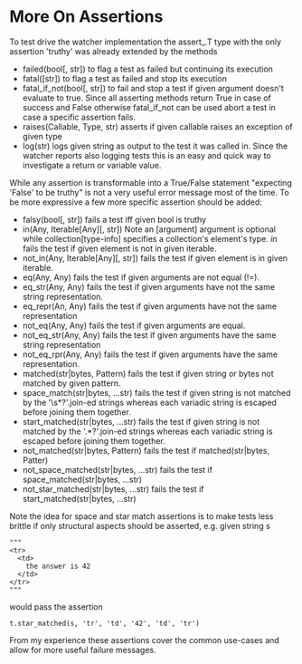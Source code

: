 # More On Assertions

To test drive the watcher implementation the assert_.T type with the
only assertion 'truthy' was already extended by the methods

- failed(bool[, str]) to flag a test as failed but continuing its 
  execution
- fatal([str]) to flag a test as failed and stop its execution
- fatal_if_not(bool[, str]) to fail and stop a test if given 
  argument doesn't evaluate to true.  Since all asserting methods
  return True in case of success and False otherwise fatal_if_not
  can be used abort a test in case a specific assertion fails.
- raises(Callable, Type, str) asserts if given callable raises an
  exception of given type
- log(str) logs given string as output to the test it was called
  in.  Since the watcher reports also logging tests this is an 
  easy and quick way to investigate a return or variable value.

While any assertion is transformable into a True/False statement
"expecting 'False' to be truthy" is not a very useful error message
most of the time.  To be more expressive a few more specific assertion
should be added:

- falsy(bool[, str]) fails a test iff given bool is truthy
- in(Any, Iterable[Any][, str]) Note an [argument] argument is 
  optional while collection[type-info] specifies a collection's
  element's type.  *in* fails the test if given element is not in
  given iterable.
- not_in(Any, Iterable[Any][, str]) fails the test if given element
  is in given iterable.
- eq(Any, Any) fails the test if given arguments are not equal (!=).
- eq_str(Any, Any) fails the test if given arguments have not the
  same string representation.
- eq_repr(An, Any) fails the test if given arguments have not the
  same representation
- not_eq(Any, Any) fails the test if given arguments are equal.
- not_eq_str(Any, Any) fails the test if given arguments have the
  same string representation
- not_eq_rpr(Any, Any) fails the test if given arguments have the
  same representation.
- matched(str|bytes, Pattern) fails the test if given string or 
  bytes not matched by given pattern.
- space_match(str|bytes, ...str) fails the test if given string is
  not matched by the '\s*?'.join-ed strings whereas each variadic
  string is escaped before joining them together.
- start_matched(str|bytes, ...str) fails the test if given string
  is not matched by the '.*?'.join-ed strings whereas each 
  variadic string is escaped before joining them together. 
- not_matched(str|bytes, Pattern) fails the test if
  matched(str|bytes, Patter)
- not_space_matched(str|bytes, ...str) fails the test if
  space_matched(str|bytes, ...str)
- not_star_matched(str|bytes, ...str) fails the test if
  start_matched(str|bytes, ...str)

Note the idea for space and star match assertions is to make tests less
brittle if only structural aspects should be asserted, e.g. given string s

    """
    <tr>
      <td>
        the answer is 42
      </td>
    </tr>
    """

would pass the assertion

    t.star_matched(s, 'tr', 'td', '42', 'td', 'tr')

From my experience these assertions cover the common use-cases
and allow for more useful failure messages.